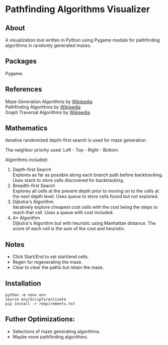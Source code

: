 # Pathfinding Algorithms Visualizer

## About
A visualization tool written in Python using Pygame module for pathfinding algorithms in randomly generated mazes.

## Packages
Pygame.

## References
Maze Generation Algorithms by [Wikipedia](https://en.wikipedia.org/wiki/Maze_generation_algorithm)  
Pathfinding Algorithms by [Wikipedia](https://en.wikipedia.org/wiki/Pathfinding)  
Graph Traversal Algorithms by [Wikipedia](https://en.wikipedia.org/wiki/Graph_traversal)  
  
## Mathematics
Iterative randomized depth-first search is used for maze generation.  
  
The neighbor priority used: Left - Top - Right - Bottom.  
  
Algorithms included:  
1. Depth-first Search  
    Explores as far as possible along each branch path before backtracking. Uses stack to store cells discovered for backtracking.
2. Breadth-first Search  
    Explores all cells at the present depth prior to moving on to the cells at the next depth level. Uses queue to store cells found but not explored.
3. Dijkstra's Algorithm  
    Iteratively explore cheapest cost cells with the cost being the steps to reach that cell. Uses a queue with cost included.
4. A* Algorithm  
    Dijkstra's Algorithm but with heuristic using Manhattan distance. The score of each cell is the sum of the cost and heuristic.
## Notes
- Click Start/End to set start/end cells.
- Regen for regenerating the maze.
- Clear to clear the paths but retain the maze.
## Installation
```
python -m venv env
source env/Scripts/activate
pip install -r requirements.txt
```  
## Futher Optimizations:
- Selections of maze generating algorithms.
- Maybe more pathfinding algorithms.


